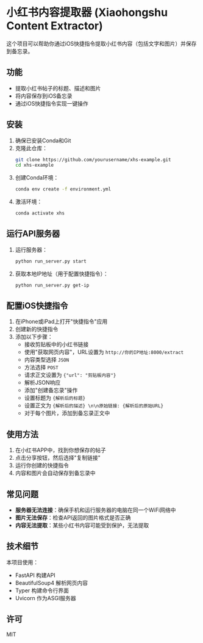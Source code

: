 # 小红书内容提取器 (Xiaohongshu Content Extractor)

这个项目可以帮助你通过iOS快捷指令提取小红书内容（包括文字和图片）并保存到备忘录。

## 功能

- 提取小红书帖子的标题、描述和图片
- 将内容保存到iOS备忘录
- 通过iOS快捷指令实现一键操作

## 安装

1. 确保已安装Conda和Git
2. 克隆此仓库：
   ```bash
   git clone https://github.com/yourusername/xhs-example.git
   cd xhs-example
   ```
3. 创建Conda环境：
   ```bash
   conda env create -f environment.yml
   ```
4. 激活环境：
   ```bash
   conda activate xhs
   ```

## 运行API服务器

1. 运行服务器：
   ```bash
   python run_server.py start
   ```
2. 获取本地IP地址（用于配置快捷指令）：
   ```bash
   python run_server.py get-ip
   ```

## 配置iOS快捷指令

1. 在iPhone或iPad上打开"快捷指令"应用
2. 创建新的快捷指令
3. 添加以下步骤：
   - 接收剪贴板中的小红书链接
   - 使用"获取网页内容"，URL设置为 `http://你的IP地址:8000/extract`
   - 内容类型选择 `JSON`
   - 方法选择 `POST`
   - 请求正文设置为 `{"url": "剪贴板内容"}`
   - 解析JSON响应
   - 添加"创建备忘录"操作
   - 设置标题为 `{解析后的标题}`
   - 设置正文为 `{解析后的描述} \n\n原始链接: {解析后的原始URL}`
   - 对于每个图片，添加到备忘录正文中

## 使用方法

1. 在小红书APP中，找到你想保存的帖子
2. 点击分享按钮，然后选择"复制链接"
3. 运行你创建的快捷指令
4. 内容和图片会自动保存到备忘录中

## 常见问题

- **服务器无法连接**：确保手机和运行服务器的电脑在同一个WiFi网络中
- **图片无法保存**：检查API返回的图片格式是否正确
- **内容无法提取**：某些小红书内容可能受到保护，无法提取

## 技术细节

本项目使用：
- FastAPI 构建API
- BeautifulSoup4 解析网页内容
- Typer 构建命令行界面
- Uvicorn 作为ASGI服务器

## 许可

MIT 
